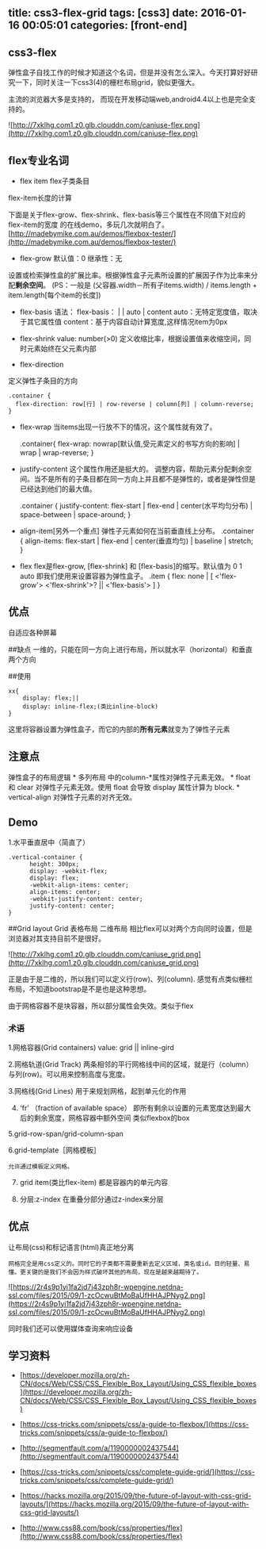 title: css3-flex-grid
tags: [css3]
date: 2016-01-16 00:05:01
categories: [front-end] 
---

## css3-flex

弹性盒子自找工作的时候才知道这个名词，但是并没有怎么深入。今天打算好好研究一下，同时关注一下css3(4)的栅栏布局grid，貌似更强大。

主流的浏览器大多是支持的，	而现在开发移动端web,android4.4以上也是完全支持的。

![http://7xklhg.com1.z0.glb.clouddn.com/caniuse-flex.png](http://7xklhg.com1.z0.glb.clouddn.com/caniuse-flex.png)


<!-- more -->

## flex专业名词
* flex item
flex子类条目

flex-item长度的计算

下面是关于flex-grow、flex-shrink、flex-basis等三个属性在不同值下对应的flex-item的宽度
的在线demo，多玩几次就明白了。
[http://madebymike.com.au/demos/flexbox-tester/](http://madebymike.com.au/demos/flexbox-tester/)


* flex-grow
默认值：0  继承性：无

设置或检索弹性盒的扩展比率。根据弹性盒子元素所设置的扩展因子作为比率来分配<b>剩余空间</b>。
(PS：一般是 (父容器.width－所有子items.width) / items.length + item.length[每个item的长度])

* flex-basis
语法： flex-basis：<length> | <percentage> | auto | content
auto：无特定宽度值，取决于其它属性值
content：基于内容自动计算宽度,这样情况item为0px

* flex-shrink
value: number(>0)
定义收缩比率，根据设置值来收缩空间，同时元素始终在父元素内部

* flex-direction

定义弹性子条目的方向
	
	.container {
	  flex-direction: row[行] | row-reverse | column[列] | column-reverse;
	}

* flex-wrap
	当items出现一行放不下的情况，这个属性就有效了。

	.container{
	  flex-wrap: nowrap[默认值,受元素定义的书写方向的影响] | wrap | wrap-reverse;
	}

* justify-content
	这个属性作用还是挺大的。
	调整内容，帮助元素分配剩余空间。当不是所有的子条目都在同一方向上并且都不是弹性的，或者是弹性但是已经达到他们的最大值。

	.container {
	  justify-content: flex-start | flex-end | center(水平均匀分布) | space-between | space-around;
	}

* align-item[另外一个重点]
	弹性子元素如何在当前垂直线上分布。
	.container {
	  align-items: flex-start | flex-end | center(垂直均匀) | baseline | stretch;
	}

* flex
	flex是flex-grow, [flex-shrink] 和 [flex-basis]的缩写。默认值为 0 1 auto
	即我们使用来设置容器为弹性盒子。
	.item {
	  flex: none | [ <'flex-grow'> <'flex-shrink'>? || <'flex-basis'> ]
	}

## 优点
自适应各种屏幕

##缺点
一维的，只能在同一方向上进行布局，所以就水平（horizontal）和垂直两个方向

##使用
	
	xx{
		display: flex;||
		display: inline-flex;(类比inline-block)
	}
这里将容器设置为弹性盒子，而它的内部的<b>所有元素</b>就变为了弹性子元素

## 注意点
弹性盒子的布局逻辑
	* 多列布局 中的column-*属性对弹性子元素无效。
	* float 和 clear 对弹性子元素无效。使用 float 会导致 display 属性计算为 block.
	* vertical-align 对弹性子元素的对齐无效。

## Demo

1.水平垂直居中（简直了）

	.vertical-container {
		  height: 300px;
		  display: -webkit-flex;
		  display: flex;
		  -webkit-align-items: center;
          align-items: center;
		  -webkit-justify-content: center;
          justify-content: center;
	}

##Grid layout
Grid 表格布局 二维布局 相比flex可以对两个方向同时设置，但是浏览器对其支持目前不是很好。

![http://7xklhg.com1.z0.glb.clouddn.com/caniuse_grid.png](http://7xklhg.com1.z0.glb.clouddn.com/caniuse_grid.png)

正是由于是二维的，所以我们可以定义行(row)、列(column). 感觉有点类似栅栏布局，不知道bootstrap是不是也是这种思想。

由于网格容器不是块容器，所以部分属性会失效。类似于flex

### 术语
1.网格容器(Grid containers)
	value: grid || inline-gird

2.网格轨道(Grid Track)
	两条相邻的平行网格线中间的区域，就是行（column）与列(row)。可以用来控制高度与宽度。

3.网格线(Grid Lines)
	用于来规划网格，起到单元化的作用

4. ‘fr’	（fraction of available space）
	即所有剩余以设置的元素宽度达到最大后的剩余宽度，网格容器中额外空间
	类似flexbox的box

5.grid-row-span/grid-column-span

6.grid-template［网格模板］ 

	允许通过模板定义网格。

7. grid item(类比flex-item)
	都是容器内的单元内容

8. 分层:z-index
	在重叠分部分通过z-index来分层
## 优点
让布局(css)和标记语言(html)真正地分离
	
	网格完全是用css定义的。同时它的子类都不需要重新去定义区域，类名或id。目的轻量、易懂。更关键的是我们不会因为样式破坏其他的布局，现在是越来越期待了。

![https://2r4s9p1yi1fa2jd7j43zph8r-wpengine.netdna-ssl.com/files/2015/09/1-zcOcwuBtMoBaUfHHAJPNyg2.png](https://2r4s9p1yi1fa2jd7j43zph8r-wpengine.netdna-ssl.com/files/2015/09/1-zcOcwuBtMoBaUfHHAJPNyg2.png)

同时我们还可以使用媒体查询来响应设备

## 学习资料

* [https://developer.mozilla.org/zh-CN/docs/Web/CSS/CSS_Flexible_Box_Layout/Using_CSS_flexible_boxes](https://developer.mozilla.org/zh-CN/docs/Web/CSS/CSS_Flexible_Box_Layout/Using_CSS_flexible_boxes)

* [https://css-tricks.com/snippets/css/a-guide-to-flexbox/](https://css-tricks.com/snippets/css/a-guide-to-flexbox/)

* [http://segmentfault.com/a/1190000002437544](http://segmentfault.com/a/1190000002437544)

* [https://css-tricks.com/snippets/css/complete-guide-grid/](https://css-tricks.com/snippets/css/complete-guide-grid/)

* [https://hacks.mozilla.org/2015/09/the-future-of-layout-with-css-grid-layouts/](https://hacks.mozilla.org/2015/09/the-future-of-layout-with-css-grid-layouts/)

* [http://www.css88.com/book/css/properties/flex](http://www.css88.com/book/css/properties/flex)